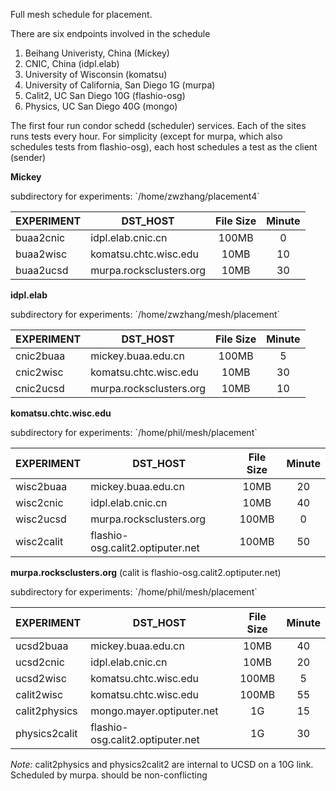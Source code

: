 Full mesh schedule for placement.

There are six endpoints involved in the schedule

 1. Beihang Univeristy, China  (Mickey)
 2. CNIC, China (idpl.elab)
 3. University of Wisconsin (komatsu)
 4. University of California, San Diego 1G  (murpa)
 5. Calit2, UC San Diego 10G (flashio-osg)
 6. Physics, UC San Diego 40G (mongo)

The first four run condor schedd (scheduler) services. Each of the sites
runs tests every hour. For simplicity (except for murpa, which also schedules
tests from flashio-osg), each host schedules a test as the client (sender)

**Mickey**
<p> subdirectory for experiments: `/home/zwzhang/placement4`

| EXPERIMENT | DST_HOST             | File Size | Minute   |
|------------|----------------------|:---------:|:--------:|
| buaa2cnic  | idpl.elab.cnic.cn    | 100MB     | 0        |
| buaa2wisc    | komatsu.chtc.wisc.edu| 10MB      | 10       |
| buaa2ucsd    | murpa.rocksclusters.org| 10MB    | 30       |

**idpl.elab**
<p> subdirectory for experiments: `/home/zwzhang/mesh/placement`

| EXPERIMENT | DST_HOST             | File Size | Minute   |
|------------|----------------------|:---------:|:--------:|
| cnic2buaa  | mickey.buaa.edu.cn   | 100MB     | 5        |
| cnic2wisc    | komatsu.chtc.wisc.edu| 10MB      | 30       |
| cnic2ucsd    | murpa.rocksclusters.org| 10MB    | 10       |

**komatsu.chtc.wisc.edu**
<p> subdirectory for experiments: `/home/phil/mesh/placement`

| EXPERIMENT | DST_HOST             | File Size | Minute   |
|------------|----------------------|:---------:|:--------:|
| wisc2buaa    | mickey.buaa.edu.cn                | 10MB     |   20    |
| wisc2cnic    | idpl.elab.cnic.cn                 | 10MB     |   40    |
| wisc2ucsd | murpa.rocksclusters.org           | 100MB    |   0     |
| wisc2calit      | flashio-osg.calit2.optiputer.net  | 100MB    |   50    |

**murpa.rocksclusters.org**  (calit is flashio-osg.calit2.optiputer.net)
<p> subdirectory for experiments: `/home/phil/mesh/placement`

| EXPERIMENT | DST_HOST             | File Size | Minute   |
|------------|----------------------|:---------:|:--------:|
| ucsd2buaa    | mickey.buaa.edu.cn                | 10MB     |   40    |
| ucsd2cnic    | idpl.elab.cnic.cn                 | 10MB     |   20    |
| ucsd2wisc      | komatsu.chtc.wisc.edu             | 100MB    |    5    |
| calit2wisc      | komatsu.chtc.wisc.edu             | 100MB    |   55    |
| calit2physics   | mongo.mayer.optiputer.net         | 1G       |   15    | 
| physics2calit      | flashio-osg.calit2.optiputer.net  | 1G       |   30    |

*Note:* calit2physics and physics2calit2 are internal to UCSD on a 10G link. Scheduled by murpa. should be non-conflicting

